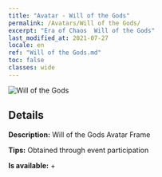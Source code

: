 ```yaml
---
title: "Avatar - Will of the Gods"
permalink: /Avatars/Will of the Gods/
excerpt: "Era of Chaos  Will of the Gods"
last_modified_at: 2021-07-27
locale: en
ref: "Will of the Gods.md"
toc: false
classes: wide
---
```

 ![Will of the Gods](/images/a/avatarFrame_30.png)

## Details

 **Description:** Will of the Gods Avatar Frame 

 **Tips:** Obtained through event participation 

 **Is available:**  + 

